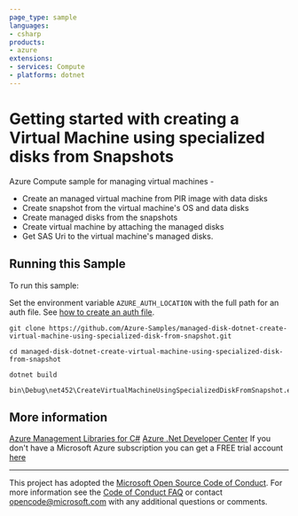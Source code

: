 ```yaml
---
page_type: sample
languages:
- csharp
products:
- azure
extensions:
- services: Compute
- platforms: dotnet
---
```


# Getting started with creating a Virtual Machine using specialized disks from Snapshots #

 Azure Compute sample for managing virtual machines -
  - Create an managed virtual machine from PIR image with data disks
  - Create snapshot from the virtual machine's OS and data disks
  - Create managed disks from the snapshots
  - Create virtual machine by attaching the managed disks
  - Get SAS Uri to the virtual machine's managed disks.


## Running this Sample ##

To run this sample:

Set the environment variable `AZURE_AUTH_LOCATION` with the full path for an auth file. See [how to create an auth file](https://github.com/Azure/azure-libraries-for-net/blob/master/AUTH.md).

    git clone https://github.com/Azure-Samples/managed-disk-dotnet-create-virtual-machine-using-specialized-disk-from-snapshot.git

    cd managed-disk-dotnet-create-virtual-machine-using-specialized-disk-from-snapshot

    dotnet build

    bin\Debug\net452\CreateVirtualMachineUsingSpecializedDiskFromSnapshot.exe

## More information ##

[Azure Management Libraries for C#](https://github.com/Azure/azure-sdk-for-net/tree/Fluent)
[Azure .Net Developer Center](https://azure.microsoft.com/en-us/develop/net/)
If you don't have a Microsoft Azure subscription you can get a FREE trial account [here](http://go.microsoft.com/fwlink/?LinkId=330212)

---

This project has adopted the [Microsoft Open Source Code of Conduct](https://opensource.microsoft.com/codeofconduct/). For more information see the [Code of Conduct FAQ](https://opensource.microsoft.com/codeofconduct/faq/) or contact [opencode@microsoft.com](mailto:opencode@microsoft.com) with any additional questions or comments.
